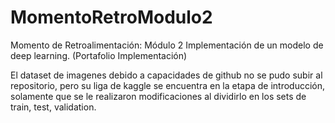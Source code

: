 # MomentoRetroModulo2
Momento de Retroalimentación: Módulo 2 Implementación de un modelo de deep learning. (Portafolio Implementación)

El dataset de imagenes debido a capacidades de github no se pudo subir al repositorio, pero su liga de kaggle se encuentra en la etapa de introducción, solamente que se le realizaron modificaciones al dividirlo en los sets de train, test, validation.
